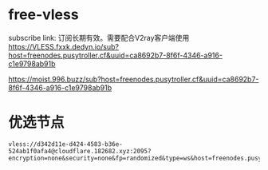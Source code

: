 # free-vless

subscribe link: 订阅长期有效。需要配合V2ray客户端使用
https://VLESS.fxxk.dedyn.io/sub?host=freenodes.pusytroller.cf&uuid=ca8692b7-8f6f-4346-a916-c1e9798ab91b

https://moist.996.buzz/sub?host=freenodes.pusytroller.cf&uuid=ca8692b7-8f6f-4346-a916-c1e9798ab91b

# 优选节点
```
vless://d342d11e-d424-4583-b36e-524ab1f0afa4@cloudflare.182682.xyz:2095?encryption=none&security=none&fp=randomized&type=ws&host=freenodes.pusytroller.cf&path=%2F%3Fed%3D2048#Visa%20HK
```
